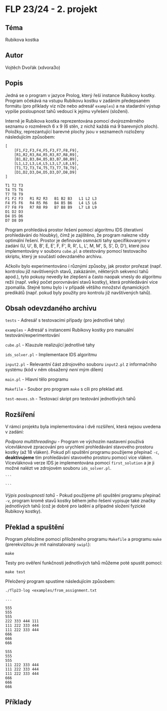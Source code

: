 # FLP 23/24 - 2. projekt

## Téma

Rubikova kostka

## Autor

Vojtěch Dvořák (xdvora3o)

## Popis

Jedná se o program v jazyce Prolog, který řeší instance Rubikovy kostky.
Program očekává na vstupu Rubikovu kostku v zadáním předepsaném formátu (pro příklady viz níže nebo adresář `examples`) a na stadardní výstup vypíše posloupnost tahů vedoucí k jejímu vyřešení (složení).

Interně je Rubikova kostka reprezentována pomocí dvojrozměrného seznamu o rozměrech 6 x 9 (6 stěn, z nichž každá má 9 barevných ploch).
Položky, reprezantující barevné plochy jsou v seznamech rozloženy následujícím způsobem:

```
[
    [F1,F2,F3,F4,F5,F3,F7,F8,F9],
    [R1,R2,R3,R4,R5,R3,R7,R8,R9],
    [B1,B2,B3,B4,B5,B3,B7,B8,B9],
    [L1,L2,L3,L4,L5,L3,L7,L8,L9],
    [T1,T2,T3,T4,T5,T3,T7,T8,T9],
    [D1,D2,D3,D4,D5,D3,D7,D8,D9]
]
```

```
T1 T2 T3
T4 T5 T6
T7 T8 T9
F1 F2 F3   R1 R2 R3   B1 B2 B3   L1 L2 L3
F4 F5 F6   R4 R5 R6   B4 B5 B6   L4 L5 L6  
F7 F8 F9   R7 R8 R9   B7 B8 B9   L7 L8 L9  
D1 D2 D3
D4 D5 D6
D7 D8 D9
```

Program prohledává prostor řešení pomocí algoritmu IDS (iterativní prohledávání do hloubky), čímž je zajištěno, že program nalezne vždy optimální řešení.
Prostor je definován osmnácti tahy specifikovanými v zadání (U, U', B, B', E, E', F, F', R, R', L, L', M, M', S, S', D, D'), které jsou implementovány v souboru `cube.pl` a otestovány pomocí testovacího skriptu, který je součástí odevzdaného archivu.

Ačkoliv bylo experimentováno i různými způsoby, jak prostor prořezat (např. kontrolou již navštívených stavů, zakázáním, některých sekvencí tahů apod.), tyto pokusy nevedly ke zlepšení a často naopak vnesly do algoritmu režii (např. velký počet porovnávání stavů kostky), která prohledávání více zpomalila.
Stejně tomu bylo i v případě většího množství dynamických predikátů (např. pokud byly použity pro kontrolu již navštívených tahů).

## Obsah odevzdaného archivu

`tests` - Adresář s testovacími případy (pro jednotlivé tahy)

`examples` - Adresář s instancemi Rubikovy kostky pro manuální testování/experimentování

`cube.pl` - Klauzule realizující jednotlivé tahy

`ids_solver.pl` - Implementace IDS algoritmu

`input2.pl` - Relevantní část zdrojového souboru `input2.pl` z informačního systému (kód v něm obsažený *není* mým dílem)

`main.pl` - Hlavní tělo programu

`Makefile` - Soubor pro program `make` s cíli pro překlad atd.

`test-moves.sh` - Testovací skript pro testování jednotlivých tahů

## Rozšíření

V rámci projektu byla implementována i dvě rozšíření, která nejsou uvedena v zadání:

*Podpora multithreadingu* - Program ve výchozím nastavení používá vícevláknové zpracování pro urychlení prohledávání stavového prostoru kostky (až 18 vláken). Pokud při spuštění programu použijeme přepínač `-c`, **deaktivujeme** tím prohledávání stavového prostoru pomocí více vláken. Vícevláknová verze IDS je implementována pomocí `first_solution` a je ji možné nalézt ve zdrojovém souboru `ids_solver.pl`.

    ```

    ```

*Výpis posloupnosti tahů* - Pokud použijeme při spuštění programu přepínač `-v`, program kromě stavů kostky během jeího řešení vypisuje také značky jednotlivých tahů (což je dobré pro ladění a případné složení fyzické Rubikovy kostky).


## Překlad a spuštění

Program přeložíme pomocí přiloženého programu `Makefile` a programu `make` (prerekvizitou je mít nainstalovaný `swipl`):

```
make
```


Testy pro ověření funkčnosti jednotlivých tahů můžeme poté spustit pomocí:

```
make test
```


Přeložený program spustíme následujícím způsobem:
```
./flp23-log <examples/from_assignment.txt
```

```
...

555
555
555
222 333 444 111
111 222 333 444
111 222 333 444
666
666
666

555
555
555
111 222 333 444
111 222 333 444
111 222 333 444
666
666
666
```


## Příklady




